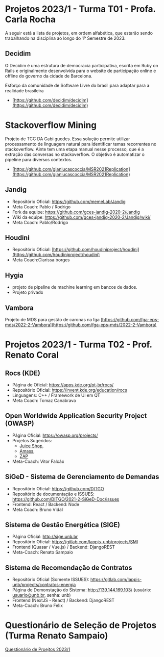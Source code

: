 # Projetos 2023/1 - Turma T01 - Profa. Carla Rocha

A seguir está a lista de projetos, em ordem alfabética, que estarão sendo trabalhando na disciplina ao longo do 1º Semestre de 2023.

## Decidim

O Decidim é uma estrutura de democracia participativa, escrita em Ruby on Rails e originalmente desenvolvida para o website de participação online e offline do governo da cidade de Barcelona.

Esforço da comunidade de Software Livre do brasil para adaptar para a realidade brasileira

- [https://github.com/decidim/decidim](https://github.com/decidim/decidim)



# Stackoverflow Mining

Projeto de TCC DA Gabi guedes. Essa solução permite utilizar processamento de linguagem natural para identificar temas recorrentes no stackoverflow. 
Ainte tem uma etapa manual nesse processo, que é a extração das conversas no stackoverflow. O objetivo é automatizar o pipeline para diversos contextos.


- [https://github.com/gianlucascoccia/MSR2021Replication](https://github.com/gianlucascoccia/MSR2021Replication)


## Jandig
 - Repositório Oficial: https://github.com/memeLab/Jandig
 - Meta Coach: Pablo / Rodrigo
 - Fork da equipe: https://github.com/gces-jandig-2020-2/Jandig
 - Wiki da equipe: https://github.com/gces-jandig-2020-2/Jandig/wiki/
 - Meta Coach: Pablo/Rodrigo

 ## Houdini
- Repositório Oficial: [https://github.com/houdiniproject/houdini](https://github.com/houdiniproject/houdini)
- Meta Coach:Clarissa borges

## Hygia
- projeto de pipeline de machine learning em bancos de dados.
- Projeto privado 

## Vambora
Projeto de MDS para gestão de caronas na fga
[https://github.com/fga-eps-mds/2022-2-Vambora](https://github.com/fga-eps-mds/2022-2-Vambora)



# Projetos 2023/1 - Turma T02 - Prof. Renato Coral

<!-- ## Kdenlive (KDE)
- Página de Oficial: https://kdenlive.org/en/
- Repositório Oficial: https://invent.kde.org/multimedia/kdenlive
- Bug Traker/ Issues: https://bugs.kde.org/buglist.cgi?product=kdenlive
- Meta Coach: Farid Abdelnour  -->

## Rocs (KDE)
- Página de Oficial: https://apps.kde.org/pt-br/rocs/
- Repositório Oficial: https://invent.kde.org/education/rocs
- Linguagens: C++ / Framework de UI em QT
- Meta Coach: Tomaz Canabrava

## Open Worldwide Application Security Project (OWASP)
- Página Oficial: https://owasp.org/projects/
- Projetos Sugeridos:   
    - [Juice Shop](https://owasp.org/www-project-juice-shop/), 
    - [Amass](https://owasp.org/www-project-amass/), 
    - [ZAP](https://www.zaproxy.org/)
- Meta-Coach: Vitor Falcão

## SiGeD - Sistema de Gerenciamento de Demandas
- Repositório Oficial: https://github.com/DITGO     
- Repositório de documentação e ISSUES: https://github.com/DITGO/2021-2-SiGeD-Doc/issues
- Frontend: React / Backend: Node
- Meta Coach: Bruno Vidal
  
## Sistema de Gestão Energética (SIGE)
- Página Oficial: http://sige.unb.br  
- Repositório Oficial: https://gitlab.com/lappis-unb/projects/SMI  
- Frontend (Quasar / Vue.js) / Backend: DjangoREST
- Meta-Coach: Renato Sampaio

## Sistema de Recomendação de Contratos
- Repositório Oficial (Somente ISSUES): https://gitlab.com/lappis-unb/projects/contratos-energia
- Página de Demonstação do Sistema: http://139.144.169.103/ (usuário: usuario@unb.br, senha: unb)
- Frontend (NextJS - React) / Backend: DjangoREST
- Meta-Coach: Bruno Felix


# Questionário de Seleção de Projetos (Turma Renato Sampaio)

[Questionário de Proejtos 2023/1](https://docs.google.com/forms/d/e/1FAIpQLSdHrgMdA8t26XmdCVzb4X41qGqvaVBpyCEQbcIBE5XRoOJ5vQ/viewform)
